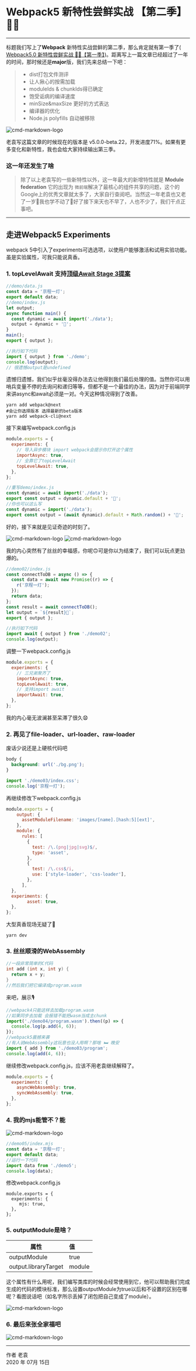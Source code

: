 # Webpack5 新特性尝鲜实战 【第二季】🦀🦀

------

标题我们写上了**Webpack** 新特性实战尝鲜的第二季，那么肯定就有第一季了( [Webpack5.0 新特性尝鲜实战 🦀🦀【第一季】](https://mp.weixin.qq.com/s/0aJmmmrQCwylpViRb09rQA))。距离写上一篇文章已经超过了一年的时间，那时候还是**major**版，我们先来总结一下吧：

> * dist打包文件测评
> * 让人揪心的按需加载
> *  moduleIds & chunkIds得已确定
> * 饱受诟病的编译速度
> * minSize&maxSize 更好的方式表达
> *  编译器的优化
> * Node.js polyfills 自动被移除

![cmd-markdown-logo](http://img-static.yidengxuetang.com/wxapp/github-img/demo-webpack-logo.png)

老袁写这篇文章的时候现在的版本是 v5.0.0-beta.22，开发进度71%。如果有更多变化和新特性，我也会给大家持续输出第三季。

### 这一年还发生了啥

> 除了以上老袁写的一些新特性以外，这一年最大的新增特性就是 **Module federation** 它的出现为 `微前端`解决了最核心的组件共享的问题，这个的Google上的优秀文章就太多了，大家自行查阅吧。当然这一年老袁也又老了一岁🤤我也学不动了🤒好了接下来天也不早了，人也不少了，我们干点正事吧。

------

## 走进Webpack5 Experiments 

webpack 5中引入了experiments可选选项，以使用户能够激活和试用实验功能。虽是实验属性，可我只能说真香。

### 1. topLevelAwait 支持[顶级Await Stage 3提案](https://github.com/tc39/proposal-top-level-await)

```javascript
//demo/data.js
const data = '京程一灯';
export default data;
//demo/index.js
let output;
async function main() {
  const dynamic = await import('./data');
  output = dynamic + '🏮';
}
main();
export { output };

//执行如下代码
import { output } from './demo';
console.log(output);
// 很遗憾output是undefined
```

遗憾归遗憾，我们似乎丝毫没得办法去让他得到我们最后处理的值。当然你可以用哨兵变量不停的去询问和递归等等，但都不是一个最佳的办法，因为对于前端同学来讲async和await必须是一对。今天这种情况得到了改善。

```shell
yarn add webpack@next
#会让你选择版本 选择最新的beta版本
yarn add webpack-cli@next
```

接下来编写webpack.config.js

```javascript
module.exports = {
  experiments: {
    // 导入异步模块 import webpack会提示你打开这个属性
    importAsync: true,
    // 全靠它了topLevelAwait
    topLevelAwait: true,
  },
};

```

```javascript
//重写demo/index.js
const dynamic = await import('./data');
export const output = dynamic.default + '';
//你也可以这么写
const dynamic = import('./data');
export const output = (await dynamic).default + Math.random() + '🍊';
```

好的，接下来就是见证奇迹的时刻了。

![cmd-markdown-logo](http://img-static.yidengxuetang.com/wxapp/github-img/demo-webpack-1.png)
![cmd-markdown-logo](http://img-static.yidengxuetang.com/wxapp/github-img/demo-webpack-2.png)

我的内心突然有了丝丝的幸福感，你呢🙃可是你以为结束了，我们可以玩点更劲爆的。

```javascript
//demo02/index.js
const connectToDB = async () => {
  const data = await new Promise((r) => {
    r('京程一灯');
  });
  return data;
};
const result = await connectToDB();
let output = `${result}🍊`;
export { output };

//执行如下代码
import await { output } from './demo02';
console.log(output);
```

调整一下webpack.config.js

```javascript
module.exports = {
  experiments: {
    // 三兄弟聚齐了
    importAsync: true,
    topLevelAwait: true,
    // 支持import await
    importAwait: true,
  },
};
```

我的内心毫无波澜甚至呆滞了很久😧


### 2. 再见了file-loader、url-loader、raw-loader

废话少说还是上硬核代码吧

```css
body {
  background: url('./bg.png');
}
```

```javascript
import './demo03/index.css';
console.log('京程一灯');
```

再继续修改下webpack.config.js

```javascript
module.exports = {
    output: {
      assetModuleFilename: 'images/[name].[hash:5][ext]',
    },
    module: {
      rules: [
        {
          test: /\.(png|jpg|svg)$/,
          type: 'asset',
        },
        {
          test: /\.css$/i,
          use: ['style-loader', 'css-loader'],
        },
      ],
  },
  experiments: {
		asset: true,
  },
};
```

大型真香现场无疑了🔮

```shell
yarn dev
```



### 3. 丝丝顺滑的WebAssembly

```c
//一段非常简单的C代码
int add (int x, int y) {
  return x + y;
}
//然后我们把它编译成program.wasm
```
来吧，展示🎙

```javascript
//webpack4只能这样去加载program.wasm
//如果同步去加载 会报错不能把wasm当成主chunk
import('./demo04/program.wasm').then((p) => {
  console.log(p.add(4, 6));
});
//webpack5震撼来袭 
//有人说WebAssembly这玩意也没人用啊？那啥 🛏 晚安
import { add } from './demo03/program';
console.log(add(4, 6));
```

继续修改webpack.config.js，应该不用老袁继续解释了。

```javascript
module.exports = {
  experiments: {
    asyncWebAssembly: true,
    syncWebAssembly: true,
  },
};
```

### 4. 我的mjs能管不？能

![cmd-markdown-logo](http://img-static.yidengxuetang.com/wxapp/github-img/demo-webpack-5.png)

```javascript
//demo05/index.mjs
const data = '京程一灯';
export default data;
//运行一下代码
import data from './demo5';
console.log(data);
```
修改webpack.config.js
```
module.exports = {
  experiments: {
     mjs: true,
  },
};
```

### 5. outputModule是啥？

| 属性                 | 值     |
| -------------------- | :----- |
| outputModule         | true   |
| output.libraryTarget | module |

这个属性有什么用呢，我们编写类库的时候会经常使用到它，他可以帮助我们完成生成的代码的模块标准，那么设置outputModule为true以后和不设置的区别在哪呢？看图说话吧（如名字所示丢掉了闭包把自己变成了module）。

![cmd-markdown-logo](http://img-static.yidengxuetang.com/wxapp/github-img/demo-webpck-3.png)

### 6. 最后来张全家福吧
![cmd-markdown-logo](http://img-static.yidengxuetang.com/wxapp/github-img/demo-webpack-4.png)


---

作者 老袁    
2020 年 07月 15日    
